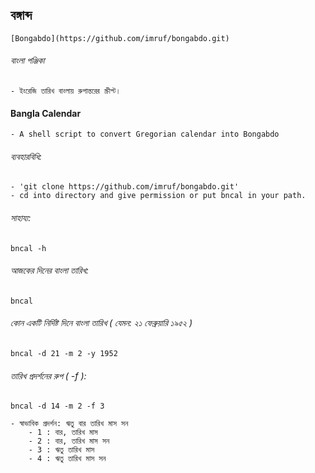 বঙ্গাব্দ  
----
	[Bongabdo](https://github.com/imruf/bongabdo.git)

###### বাংলা পঞ্জিকা
	- ইংরেজি তারিখ বাংলায় রুপান্তরের স্ক্রীপ্ট।
	
#### Bangla Calendar
    - A shell script to convert Gregorian calendar into Bongabdo

###### ব্যবহারবিধি:
	- 'git clone https://github.com/imruf/bongabdo.git'
	- cd into directory and give permission or put bncal in your path.

###### সাহায্য:
```
bncal -h
```

###### আজকের দিনের বাংলা তারিখ:
```
bncal
```
###### কোন একটি নির্দিষ্ট দিনে বাংলা তারিখ ( যেমন: ২১ ফেব্রুয়ারি ১৯৫২ )
```
bncal -d 21 -m 2 -y 1952
```

###### তারিখ প্রদর্শনের রুপ ( -f ):
```
bncal -d 14 -m 2 -f 3 
```
	- স্বাভাবিক প্রদর্শন: ঋতু বার তারিখ মাস সন
    	- 1 : বার, তারিখ মাস
    	- 2 : বার, তারিখ মাস সন
    	- 3 : ঋতু তারিখ মাস
    	- 4 : ঋতু তারিখ মাস সন
